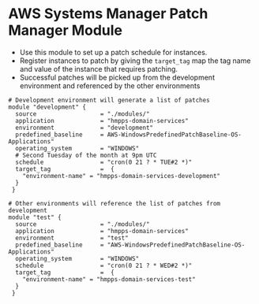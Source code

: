 # AWS Systems Manager Patch Manager Module

- Use this module to set up a patch schedule for instances.
- Register instances to patch by giving the `target_tag` map the tag name and value of the instance that requires patching.
- Successful patches will be picked up from the development environment and referenced by the other environments

```hcl
# Development environment will generate a list of patches
module "development" {
  source                  = "./modules/"
  application             = "hmpps-domain-services"
  environment             = "development"
  predefined_baseline     = AWS-WindowsPredefinedPatchBaseline-OS-Applications"
  operating_system        = "WINDOWS"
  # Second Tuesday of the month at 9pm UTC
  schedule                = "cron(0 21 ? * TUE#2 *)"
  target_tag              =  {
    "environment-name" = "hmpps-domain-services-development"
  }
 }

# Other environments will reference the list of patches from development
module "test" {
  source                  = "./modules/"
  application             = "hmpps-domain-services"
  environment             = "test"
  predefined_baseline     = "AWS-WindowsPredefinedPatchBaseline-OS-Applications"
  operating_system        = "WINDOWS"  
  schedule                = "cron(0 21 ? * WED#2 *)"
  target_tag              =  {
    "environment-name" = "hmpps-domain-services-test"
  }
 }
```